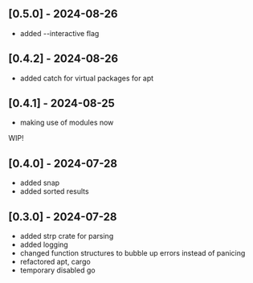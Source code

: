 ## [0.5.0] - 2024-08-26

- added --interactive flag

## [0.4.2] - 2024-08-26

- added catch for virtual packages for apt

## [0.4.1] - 2024-08-25

- making use of modules now

WIP!

## [0.4.0] - 2024-07-28

- added snap
- added sorted results

## [0.3.0] - 2024-07-28

- added strp crate for parsing
- added logging
- changed function structures to bubble up errors instead of panicing
- refactored apt, cargo
- temporary disabled go
